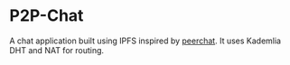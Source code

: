 # P2P-Chat

A chat application built using IPFS inspired by [peerchat](https://css.csail.mit.edu/6.824/2014/projects/drevo.pdf). It uses Kademlia DHT and NAT for routing.
